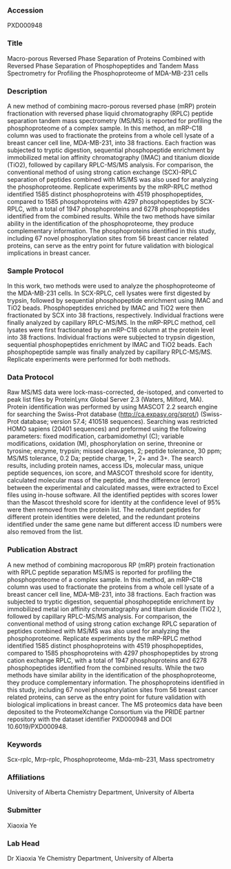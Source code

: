 ### Accession
PXD000948

### Title
Macro-porous Reversed Phase Separation of Proteins Combined with Reversed Phase Separation of Phosphopeptides and Tandem Mass Spectrometry for Profiling the Phosphoproteome of MDA-MB-231 cells

### Description
A new method of combining macro-porous reversed phase (mRP) protein fractionation with reversed phase liquid chromatography (RPLC) peptide separation tandem mass spectrometry (MS/MS) is reported for profiling the phosphoproteome of a complex sample. In this method, an mRP-C18 column was used to fractionate the proteins from a whole cell lysate of a breast cancer cell line, MDA-MB-231, into 38 fractions. Each fraction was subjected to tryptic digestion, sequential phosphopeptide enrichment by immobilized metal ion affinity chromatography (IMAC) and titanium dioxide (TiO2), followed by capillary RPLC-MS/MS analysis. For comparison, the conventional method of using strong cation exchange (SCX)-RPLC separation of peptides combined with MS/MS was also used for analyzing the phosphoproteome. Replicate experiments by the mRP-RPLC method identified 1585 distinct phosphoproteins with 4519 phosphopeptides, compared to 1585 phosphoproteins with 4297 phosphopeptides by SCX-RPLC, with a total of 1947 phosphoproteins and 6278 phosphopeptides identified from the combined results. While the two methods have similar ability in the identification of the phosphoproteome, they produce complementary information. The phosphoproteins identified in this study, including 67 novel phosphorylation sites from 56 breast cancer related proteins, can serve as the entry point for future validation with biological implications in breast cancer.

### Sample Protocol
In this work, two methods were used to analyze the phosphoproteome of the MDA-MB-231 cells. In SCX-RPLC, cell lysates were first digested by trypsin, followed by sequential phosphopeptide enrichment using IMAC and TiO2 beads. Phosphopeptides enriched by IMAC and TiO2 were then fractionated by SCX into 38 fractions, respectively. Individual fractions were finally analyzed by capillary RPLC-MS/MS. In the mRP-RPLC method, cell lysates were first fractionated by an mRP-C18 column at the protein level into 38 fractions. Individual fractions were subjected to trypsin digestion, sequential phosphopeptides enrichment by IMAC and TiO2 beads. Each phosphopeptide sample was finally analyzed by capillary RPLC-MS/MS. Replicate experiments were performed for both methods.

### Data Protocol
Raw MS/MS data were lock-mass-corrected, de-isotoped, and converted to peak list files by ProteinLynx Global Server 2.3 (Waters, Milford, MA). Protein identification was performed by using MASCOT 2.2 search engine for searching the Swiss-Prot database (http://ca.expasy.org/sprot/) (Swiss-Prot database; version 57.4; 410518 sequences). Searching was restricted HOMO sapiens (20401 sequences) and preformed using the following parameters: fixed modification, carbamidomethyl (C); variable modifications, oxidation (M), phosphorylation on serine, threonine or tyrosine; enzyme, trypsin; missed cleavages, 2; peptide tolerance, 30 ppm; MS/MS tolerance, 0.2 Da; peptide charge, 1+, 2+ and 3+.  The search results, including protein names, access IDs, molecular mass, unique peptide sequences, ion score, and MASCOT threshold score for identity, calculated molecular mass of the peptide, and the difference (error) between the experimental and calculated masses, were extracted to Excel files using in-house software. All the identified peptides with scores lower than the Mascot threshold score for identity at the confidence level of 95% were then removed from the protein list. The redundant peptides for different protein identities were deleted, and the redundant proteins identified under the same gene name but different access ID numbers were also removed from the list.

### Publication Abstract
A new method of combining macroporous RP (mRP) protein fractionation with RPLC peptide separation MS/MS is reported for profiling the phosphoproteome of a complex sample. In this method, an mRP-C18 column was used to fractionate the proteins from a whole cell lysate of a breast cancer cell line, MDA-MB-231, into 38 fractions. Each fraction was subjected to tryptic digestion, sequential phosphopeptide enrichment by immobilized metal ion affinity chromatography and titanium dioxide (TiO2 ), followed by capillary RPLC-MS/MS analysis. For comparison, the conventional method of using strong cation exchange RPLC separation of peptides combined with MS/MS was also used for analyzing the phosphoproteome. Replicate experiments by the mRP-RPLC method identified 1585 distinct phosphoproteins with 4519 phosphopeptides, compared to 1585 phosphoproteins with 4297 phosphopeptides by strong cation exchange RPLC, with a total of 1947 phosphoproteins and 6278 phosphopeptides identified from the combined results. While the two methods have similar ability in the identification of the phosphoproteome, they produce complementary information. The phosphoproteins identified in this study, including 67 novel phosphorylation sites from 56 breast cancer related proteins, can serve as the entry point for future validation with biological implications in breast cancer. The MS proteomics data have been deposited to the ProteomeXchange Consortium via the PRIDE partner repository with the dataset identifier PXD000948 and DOI 10.6019/PXD000948.

### Keywords
Scx-rplc, Mrp-rplc, Phosphoproteome, Mda-mb-231, Mass spectrometry

### Affiliations
University of Alberta
Chemistry Department, University of Alberta

### Submitter
Xiaoxia Ye

### Lab Head
Dr Xiaoxia Ye
Chemistry Department, University of Alberta


